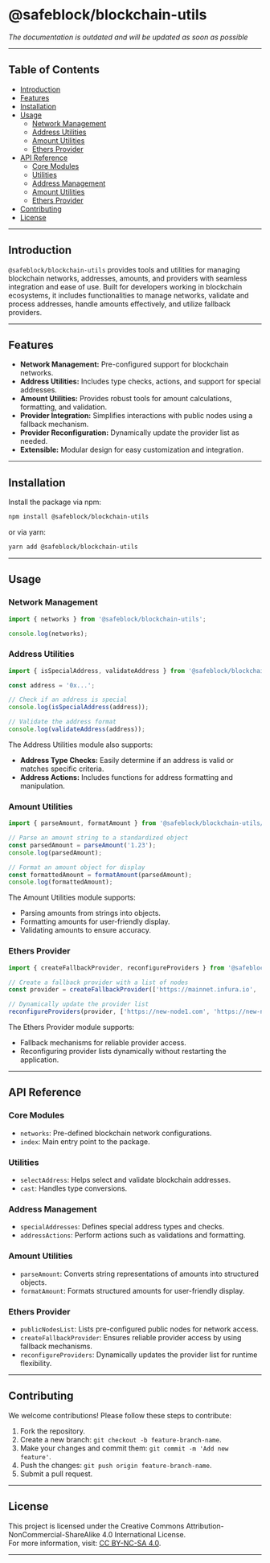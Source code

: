 
# @safeblock/blockchain-utils

_The documentation is outdated and will be updated as soon as possible_

---

## Table of Contents

- [Introduction](#introduction)
- [Features](#features)
- [Installation](#installation)
- [Usage](#usage)
  - [Network Management](#network-management)
  - [Address Utilities](#address-utilities)
  - [Amount Utilities](#amount-utilities)
  - [Ethers Provider](#ethers-provider)
- [API Reference](#api-reference)
  - [Core Modules](#core-modules)
  - [Utilities](#utilities)
  - [Address Management](#address-management)
  - [Amount Utilities](#amount-utilities)
  - [Ethers Provider](#ethers-provider)
- [Contributing](#contributing)
- [License](#license)

---

## Introduction

`@safeblock/blockchain-utils` provides tools and utilities for managing blockchain networks, addresses, amounts, and providers with seamless integration and ease of use. Built for developers working in blockchain ecosystems, it includes functionalities to manage networks, validate and process addresses, handle amounts effectively, and utilize fallback providers.

---

## Features

- **Network Management:** Pre-configured support for blockchain networks.
- **Address Utilities:** Includes type checks, actions, and support for special addresses.
- **Amount Utilities:** Provides robust tools for amount calculations, formatting, and validation.
- **Provider Integration:** Simplifies interactions with public nodes using a fallback mechanism.
- **Provider Reconfiguration:** Dynamically update the provider list as needed.
- **Extensible:** Modular design for easy customization and integration.

---

## Installation

Install the package via npm:

```bash
npm install @safeblock/blockchain-utils
```

or via yarn:

```bash
yarn add @safeblock/blockchain-utils
```

---

## Usage

### Network Management

```typescript
import { networks } from '@safeblock/blockchain-utils';

console.log(networks);
```

### Address Utilities

```typescript
import { isSpecialAddress, validateAddress } from '@safeblock/blockchain-utils/address';

const address = '0x...';

// Check if an address is special
console.log(isSpecialAddress(address));

// Validate the address format
console.log(validateAddress(address));
```

The Address Utilities module also supports:
- **Address Type Checks:** Easily determine if an address is valid or matches specific criteria.
- **Address Actions:** Includes functions for address formatting and manipulation.

### Amount Utilities

```typescript
import { parseAmount, formatAmount } from '@safeblock/blockchain-utils/amount';

// Parse an amount string to a standardized object
const parsedAmount = parseAmount('1.23');
console.log(parsedAmount);

// Format an amount object for display
const formattedAmount = formatAmount(parsedAmount);
console.log(formattedAmount);
```

The Amount Utilities module supports:
- Parsing amounts from strings into objects.
- Formatting amounts for user-friendly display.
- Validating amounts to ensure accuracy.

### Ethers Provider

```typescript
import { createFallbackProvider, reconfigureProviders } from '@safeblock/blockchain-utils/ethers-provider';

// Create a fallback provider with a list of nodes
const provider = createFallbackProvider(['https://mainnet.infura.io', 'https://cloudflare-eth.com']);

// Dynamically update the provider list
reconfigureProviders(provider, ['https://new-node1.com', 'https://new-node2.com']);
```

The Ethers Provider module supports:
- Fallback mechanisms for reliable provider access.
- Reconfiguring provider lists dynamically without restarting the application.

---

## API Reference

### Core Modules

- `networks`: Pre-defined blockchain network configurations.
- `index`: Main entry point to the package.

### Utilities

- `selectAddress`: Helps select and validate blockchain addresses.
- `cast`: Handles type conversions.

### Address Management

- `specialAddresses`: Defines special address types and checks.
- `addressActions`: Perform actions such as validations and formatting.

### Amount Utilities

- `parseAmount`: Converts string representations of amounts into structured objects.
- `formatAmount`: Formats structured amounts for user-friendly display.

### Ethers Provider

- `publicNodesList`: Lists pre-configured public nodes for network access.
- `createFallbackProvider`: Ensures reliable provider access by using fallback mechanisms.
- `reconfigureProviders`: Dynamically updates the provider list for runtime flexibility.

---

## Contributing

We welcome contributions! Please follow these steps to contribute:

1. Fork the repository.
2. Create a new branch: `git checkout -b feature-branch-name`.
3. Make your changes and commit them: `git commit -m 'Add new feature'`.
4. Push the changes: `git push origin feature-branch-name`.
5. Submit a pull request.

---

## License

This project is licensed under the Creative Commons Attribution-NonCommercial-ShareAlike 4.0 International License.  
For more information, visit: [CC BY-NC-SA 4.0](https://creativecommons.org/licenses/by-nc-sa/4.0/).

---
